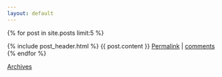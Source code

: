 ```yaml
---
layout: default
---
```


{% for post in site.posts limit:5 %}
<div class="post">
  {% include post_header.html %}
  {{ post.content }}
  <a href="{{ post.url }}">Permalink</a> | <a href="{{ post.url }}#disqus_thread">comments</a>
</div>
{% endfor %}

<a href="{{ site.root }}/archives">Archives</a>